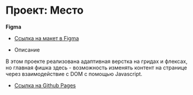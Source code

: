 # Проект: Место

**Figma**

* [Ссылка на макет в Figma](https://www.figma.com/file/2cn9N9jSkmxD84oJik7xL7/JavaScript.-Sprint-4?node-id=0%3A1)

* Описание

В этом проекте реализована адаптивная верстка на гридах и флексах, но главная фишка здесь - возможность изменять контент на странице через взаимодействие с DOM с помощью Javascript.

* [Ссылка на Github Pages](https://ignatii1.github.io/mesto/)


